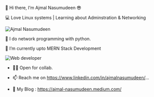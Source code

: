 

 👋 Hi there, I’m Ajmal Nasumudeen  😎 

 💻 Love Linux systems |  Learning about Adminstration & Networking
 
![Ajmal Nasumudeen](https://metro.co.uk/wp-content/uploads/2015/02/giphy3.gif?quality=90&strip=all&zoom=1&resize=540%2C398)

 👀 I do network programming with python.
    
 🌱 I’m currently upto MERN Stack Development 
 
 ![Web developer](https://media.tenor.com/images/083f8371b1f455f78558d76a090248e5/tenor.gif)
 
- 🙋‍♂️ Open for collab.

- 📫 Reach me on https://www.linkedin.com/in/ajmalnasumudeen/...
- 📡 My Blog : https://ajmal-nasumudeen.medium.com/

<!---
stormdotcom/stormdotcom is a ✨ special ✨ repository because its `README.md` (this file) appears on your GitHub profile.
You can click the Preview link to take a look at your changes.
--->
